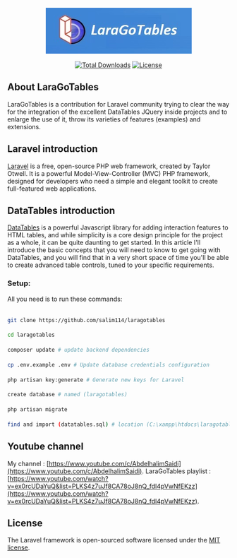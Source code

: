 <p align="center"><a href="https://laravel.com" target="_blank"><img src="https://github.com/salim114/laragotables/blob/master/public/images/LaraGoTables.jpg?raw=true" with="400"></a></p>

<p align="center">
<a href="https://packagist.org/packages/laravel/framework"><img src="https://img.shields.io/packagist/dt/laravel/framework" alt="Total Downloads"></a>
<a href="https://packagist.org/packages/laravel/framework"><img src="https://img.shields.io/packagist/l/laravel/framework" alt="License"></a>
</p>

## About LaraGoTables

LaraGoTables is a contribution for Laravel community trying to clear the way for the integration of the excellent DataTables JQuery inside projects and to enlarge the use of it, throw its varieties of features (examples) and extensions.

## Laravel introduction

[Laravel](https://laravel.com/) is a free, open-source PHP web framework, created by Taylor Otwell. It is a powerful Model-View-Controller (MVC) PHP framework, designed for developers who need a simple and elegant toolkit to create full-featured web applications.

## DataTables introduction 

[DataTables](https://datatables.net/) is a powerful Javascript library for adding interaction features to HTML tables, and while simplicity is a core design principle for the project as a whole, it can be quite daunting to get started. In this article I'll introduce the basic concepts that you will need to know to get going with DataTables, and you will find that in a very short space of time you'll be able to create advanced table controls, tuned to your specific requirements.

### Setup:

All you need is to run these commands:

```bash

git clone https://github.com/salim114/laragotables

cd laragotables

composer update # update backend dependencies

cp .env.example .env # Update database credentials configuration

php artisan key:generate # Generate new keys for Laravel

create database # named (laragotables)

php artisan migrate

find and import (datatables.sql) # location (C:\xampp\htdocs\laragotables)

```

## Youtube channel

My channel : [https://www.youtube.com/c/AbdelhalimSaidi](https://www.youtube.com/c/AbdelhalimSaidi).
LaraGoTables playlist : [https://www.youtube.com/watch?v=ex0rcUDaYuQ&list=PLKS4z7uJf8CA78oJ8nQ_fdl4pVwNfEKzz](https://www.youtube.com/watch?v=ex0rcUDaYuQ&list=PLKS4z7uJf8CA78oJ8nQ_fdl4pVwNfEKzz).

## License

The Laravel framework is open-sourced software licensed under the [MIT license](https://opensource.org/licenses/MIT).
